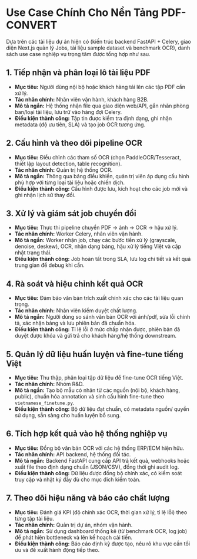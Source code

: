 # Use Case Chính Cho Nền Tảng PDF-CONVERT

Dựa trên các tài liệu dự án hiện có (kiến trúc backend FastAPI + Celery, giao diện Next.js quản lý Jobs, tài liệu sample dataset và benchmark OCR), danh sách use case nghiệp vụ trọng tâm được tổng hợp như sau.

## 1. Tiếp nhận và phân loại lô tài liệu PDF
- **Mục tiêu:** Người dùng nội bộ hoặc khách hàng tải lên các tập PDF cần xử lý.
- **Tác nhân chính:** Nhân viên vận hành, khách hàng B2B.
- **Mô tả ngắn:** Hệ thống nhận file qua giao diện web/API, gắn nhãn phòng ban/loại tài liệu, lưu trữ vào hàng đợi Celery.
- **Điều kiện thành công:** Tập tin được kiểm tra định dạng, ghi nhận metadata (độ ưu tiên, SLA) và tạo job OCR tương ứng.

## 2. Cấu hình và theo dõi pipeline OCR
- **Mục tiêu:** Điều chỉnh các tham số OCR (chọn PaddleOCR/Tesseract, thiết lập layout detection, table recognition).
- **Tác nhân chính:** Quản trị hệ thống OCR.
- **Mô tả ngắn:** Thông qua bảng điều khiển, quản trị viên áp dụng cấu hình phù hợp với từng loại tài liệu hoặc chiến dịch.
- **Điều kiện thành công:** Cấu hình được lưu, kích hoạt cho các job mới và ghi nhận lịch sử thay đổi.

## 3. Xử lý và giám sát job chuyển đổi
- **Mục tiêu:** Thực thi pipeline chuyển PDF → ảnh → OCR → hậu xử lý.
- **Tác nhân chính:** Worker Celery, nhân viên vận hành.
- **Mô tả ngắn:** Worker nhận job, chạy các bước tiền xử lý (grayscale, denoise, deskew), OCR, nhận dạng bảng, hậu xử lý tiếng Việt và cập nhật trạng thái.
- **Điều kiện thành công:** Job hoàn tất trong SLA, lưu log chi tiết và kết quả trung gian để debug khi cần.

## 4. Rà soát và hiệu chỉnh kết quả OCR
- **Mục tiêu:** Đảm bảo văn bản trích xuất chính xác cho các tài liệu quan trọng.
- **Tác nhân chính:** Nhân viên kiểm duyệt chất lượng.
- **Mô tả ngắn:** Người dùng so sánh văn bản OCR với ảnh/pdf, sửa lỗi chính tả, xác nhận bảng và lưu phiên bản đã chuẩn hóa.
- **Điều kiện thành công:** Tỉ lệ lỗi ở mức chấp nhận được, phiên bản đã duyệt được khóa và gửi trả cho khách hàng/hệ thống downstream.

## 5. Quản lý dữ liệu huấn luyện và fine-tune tiếng Việt
- **Mục tiêu:** Thu thập, phân loại tập dữ liệu để fine-tune OCR tiếng Việt.
- **Tác nhân chính:** Nhóm R&D.
- **Mô tả ngắn:** Tạo bộ mẫu có nhãn từ các nguồn (nội bộ, khách hàng, public), chuẩn hóa annotation và sinh cấu hình fine-tune theo `vietnamese_finetune.py`.
- **Điều kiện thành công:** Bộ dữ liệu đạt chuẩn, có metadata nguồn/ quyền sử dụng, sẵn sàng cho huấn luyện bổ sung.

## 6. Tích hợp kết quả vào hệ thống nghiệp vụ
- **Mục tiêu:** Đồng bộ văn bản OCR với các hệ thống ERP/ECM hiện hữu.
- **Tác nhân chính:** API backend, hệ thống đối tác.
- **Mô tả ngắn:** Backend FastAPI cung cấp API trả kết quả, webhooks hoặc xuất file theo định dạng chuẩn (JSON/CSV), đồng thời ghi audit log.
- **Điều kiện thành công:** Dữ liệu được đồng bộ chính xác, có kiểm soát truy cập và nhật ký đầy đủ cho mục đích kiểm toán.

## 7. Theo dõi hiệu năng và báo cáo chất lượng
- **Mục tiêu:** Đánh giá KPI (độ chính xác OCR, thời gian xử lý, tỉ lệ lỗi) theo từng tập tài liệu.
- **Tác nhân chính:** Quản trị dự án, nhóm vận hành.
- **Mô tả ngắn:** Sử dụng dashboard thống kê (từ benchmark OCR, log job) để phát hiện bottleneck và lên kế hoạch cải tiến.
- **Điều kiện thành công:** Báo cáo định kỳ được tạo, nêu rõ khu vực cần tối ưu và đề xuất hành động tiếp theo.
